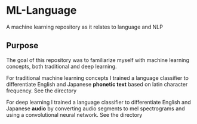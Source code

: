# ML-Language
A machine learning repository as it relates to language and NLP

## Purpose 
The goal of this repository was to familiarize myself with machine learning concepts, both traditional and deep learning. 

For traditional machine learning concepts I trained a language classifier to differentiate English and Japanese **phonetic text** based on latin character frequency. See the directory <text>

For deep learning I trained a language classifier to differentiate English and Japanese **audio** by converting audio segments to mel spectrograms and using a convolutional neural network. See the directory <audio>

